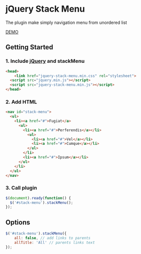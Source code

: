 # jQuery Stack Menu

The plugin make simply navigation menu from unordered list

[DEMO](https://maximzhurkin.github.io/jquery-stack-menu/)

## Getting Started
### 1. Include [jQuery](https://jquery.com/) and stackMenu
```html
<head>
	<link href="jquery-stack-menu.min.css" rel="stylesheet">
  <script src="jquery.min.js"></script>
  <script src="jquery-stack-menu.min.js"></script>
</head>
```
### 2. Add HTML
```html
<nav id="stack-menu">
  <ul>
    <li><a href="#">Fugiat</a>
      <ul>
        <li><a href="#">Perferendis</a></li>
          <ul>
            <li><a href="#">Vel</a></li>
            <li><a href="#">Cumque</a></li>
          </ul>
        </li>
        <li><a href="#">Ipsum</a></li>
      </ul>
    </li>
  </ul>
</nav>
```
### 3. Call plugin
```javascript
$(document).ready(function() {
  $('#stack-menu').stackMenu();
});
```
## Options
```javascript
$('#stack-menu').stackMenu({
    all: false, // add links to parents
    allTitle: 'All' // parents links text
});
```
